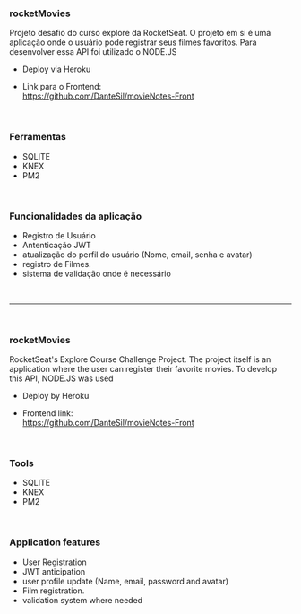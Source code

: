 ### rocketMovies

Projeto desafio do curso explore da RocketSeat. O projeto em si é uma aplicação onde o usuário pode registrar seus filmes favoritos. Para desenvolver essa API foi utilizado o NODE.JS 

 - Deploy via Heroku

- Link para o Frontend:
<br> https://github.com/DanteSil/movieNotes-Front

<br>

### Ferramentas
- SQLITE
- KNEX
- PM2

<br>

### Funcionalidades da aplicação

- Registro de Usuário
- Antenticação JWT
- atualização do perfil do usuário (Nome, email, senha e avatar)
- registro de Filmes.
- sistema de validação onde é necessário

&nbsp;

---------------------------------------------------------------

&nbsp;

### rocketMovies

RocketSeat's Explore Course Challenge Project. The project itself is an application where the user can register their favorite movies. To develop this API, NODE.JS was used

  - Deploy by Heroku

- Frontend link:
<br> https://github.com/DanteSil/movieNotes-Front

<br>

### Tools
- SQLITE
- KNEX
- PM2

<br>

### Application features

- User Registration
- JWT anticipation
- user profile update (Name, email, password and avatar)
- Film registration.
- validation system where needed

<br>








